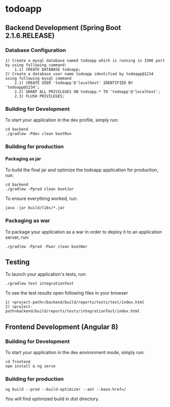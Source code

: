 # todoapp

## Backend Development (Spring Boot 2.1.6.RELEASE)
### Database Configuration
    1) Create a mysql database named todoapp which is running in 3306 port by using following command:
        1.1) CREATE DATABASE todoapp;
    2) Create a database user name todoapp identified by todoapp@1234 using following mysql command
        2.1) CREATE USER 'todoapp'@'localhost' IDENTIFIED BY 'todoapp@1234';
        2.2) GRANT ALL PRIVILEGES ON todoapp.* TO 'todoapp'@'localhost';
        2.3) FLUSH PRIVILEGES;

### Building for Development         
To start your application in the dev profile, simply run:

    cd backend
    ./gradlew -Pdev clean bootRun


### Building for production

#### Packaging as jar

To build the final jar and optimize the todoapp application for production, run:

    cd backend
    ./gradlew -Pprod clean bootJar

To ensure everything worked, run:

    java -jar build/libs/*.jar


### Packaging as war

To package your application as a war in order to deploy it to an application server, run:

    ./gradlew -Pprod -Pwar clean bootWar

## Testing

To launch your application's tests, run:

    ./gradlew test integrationTest
    
To see the test results open following files in your browser

    1) <project-path>/backend/build/reports/tests/test/index.html
    2) <project-path>backend/build/reports/tests/integrationTest/index.html


## Frontend Development (Angular 8)

### Building for Development
To start your application in the dev environment mode, simply run:

    cd frontend
    npm install & ng serve

### Building for production
    ng build --prod --build-optimizer --aot --base-href=/

You will find optimized build in dist directory.     
